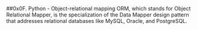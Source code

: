 ##0x0F. Python - Object-relational mapping
ORM, which stands for Object Relational Mapper, is the specialization of the
Data Mapper design pattern that addresses relational databases like MySQL,
Oracle, and PostgreSQL.
